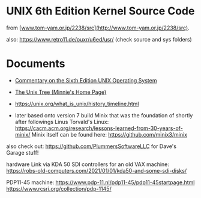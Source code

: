 # UNIX 6th Edition Kernel Source Code

from [www.tom-yam.or.jp/2238/src](http://www.tom-yam.or.jp/2238/src).

also: https://www.retro11.de/ouxr/u6ed/usr/ (check source and sys folders)

# Documents
- [Commentary on the Sixth Edition UNIX Operating System](http://www.lemis.com/grog/Documentation/Lions/)
- [The Unix Tree (Minnie's Home Page)](http://minnie.tuhs.org/cgi-bin/utree.pl)

- https://unix.org/what_is_unix/history_timeline.html

- later based onto version 7 build Minix that was the foundation of shortly after followings Linus Torvald's Linux: 
https://cacm.acm.org/research/lessons-learned-from-30-years-of-minix/
Minix itself can be found here: https://github.com/minix3/minix

also check out: https://github.com/PlummersSoftwareLLC for Dave's Garage stuff!

hardware Link via KDA 50 SDI controllers for an old VAX machine: https://robs-old-computers.com/2021/01/01/kda50-and-some-sdi-disks/

PDP11-45 machine: https://www.pdp-11.nl/pdp11-45/pdp11-45startpage.html
                  https://www.rcsri.org/collection/pdp-1145/

